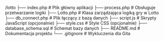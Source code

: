 /lotto
├── index.php            # Plik główny aplikacji
├── process.php          # Obsługuje przetwarzanie logiki
├── Lotto.php            # Klasa zarządzająca logiką gry w Lotto
├── db_connect.php       # Plik łączący z bazą danych
├── script.js            # Skrypty JavaScript (opcjonalnie)
├── style.css            # Style CSS (opcjonalnie)
├── database_schema.sql  # Schemat bazy danych
├── README.md            # Dokumentacja projektu
└── .gitignore           # Wykluczenia dla Gita